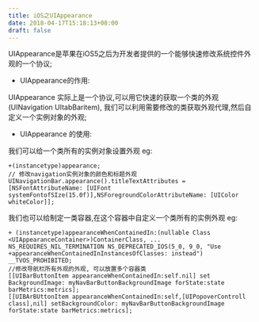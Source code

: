 ```yaml
---
title: iOS之UIAppearance
date: 2018-04-17T15:18:13+08:00 
draft: false
---
```


UIAppearance是苹果在iOS5之后为开发者提供的一个能够快速修改系统控件外观的一个协议;

*   UIAppearance的作用:

UIAppearance 实际上是一个协议,可以用它快速的获取一个类的外观(UINavigation UItabBaritem), 我们可以利用需要修改的类获取外观代理,然后自定义一个实例对象的外观;

*   UIAppearance 的使用:
<!-- more -->
我们可以给一个类所有的实例对象设置外观 eg:

```null
+(instancetype)appearance;
// 修改navigation实例对象的颜色和标题外观
UINavigationBar.appearance().titleTextAttributes =
[NSFontAttributeName: [UIFont systemFontofSIze(15.0f)],NSForegroundColorAttributeName: [UIColor whiteColor]];
```

我们也可以给制定一类容器,在这个容器中自定义一个类所有的实例外观 eg:

```null
+ (instancetype)appearanceWhenContainedIn:(nullable Class <UIAppearanceContainer>)ContainerClass, ... NS_REQUIRES_NIL_TERMINATION NS_DEPRECATED_IOS(5_0, 9_0, "Use +appearanceWhenContainedInInstancesOfClasses: instead") __TVOS_PROHIBITED;
//修改导航栏所有外观的外观, 可以放置多个容器类
[[UIBarButtonItem appearanceWhenContainedIn:self.nil] set
BackgroundImage: myNavBarButtonBackgroundImage forState:state barMetrics:metrics];
[[UIBArBUttonItem appearanceWhenContainedIn:self,[UIPopoverControll class],nil] setBackgroundColor: myNavBarButtonBackgroundImage forState:state barMetrics:metrics];
```
